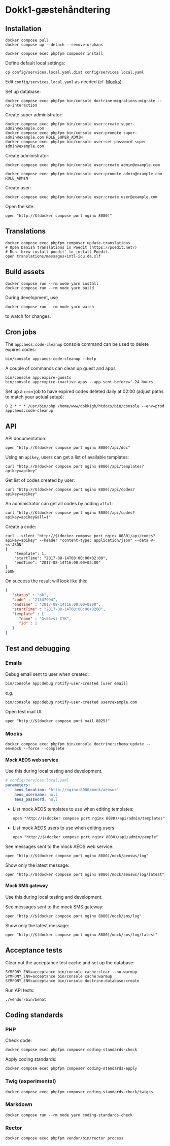 # Dokk1-gæstehåndtering

## Installation

```shell
docker compose pull
docker compose up --detach --remove-orphans
```

```shell
docker compose exec phpfpm composer install
```

Define default local settings:

``` shell
cp config/services.local.yaml.dist config/services.local.yaml
```

Edit `config/services.local.yaml` as needed (cf. [Mocks](#mocks)).

Set up database:

```shell
docker compose exec phpfpm bin/console doctrine:migrations:migrate --no-interaction
```

Create super administrator:

```shell
docker compose exec phpfpm bin/console user:create super-admin@example.com
docker compose exec phpfpm bin/console user:promote super-admin@example.com ROLE_SUPER_ADMIN
docker compose exec phpfpm bin/console user:set-password super-admin@example.com
```

Create administrator:

```shell
docker compose exec phpfpm bin/console user:create admin@example.com
```

```shell
docker compose exec phpfpm bin/console user:promote admin@example.com ROLE_ADMIN
```

Create user:

```shell
docker compose exec phpfpm bin/console user:create user@example.com
```

Open the site:

```shell
open "http://$(docker compose port nginx 8080)"
```

## Translations

```shell
docker compose exec phpfpm composer update-translations
# Open Danish translations in Poedit (https://poedit.net/)
# Run `brew install poedit` to install Poedit.
open translations/messages+intl-icu.da.xlf
```

## Build assets

```shell
docker compose run --rm node yarn install
docker compose run --rm node yarn build
```

During development, use

```shell
docker compose run --rm node yarn watch
```

to watch for changes.

## Cron jobs

The `app:aeos:code-cleanup` console command can be used to delete expires codes:

```shell
bin/console app:aeos:code-cleanup --help
```

A couple of commands can clean up guest and apps

```shell
bin/console app:expire-guests
bin/console app:expire-inactive-apps --app-sent-before='-24 hours'
```

Set up a `cron` job to have expired codes deleted daily at 02:00
(adjust paths to match your actual setup):

```shell
0 2 * * * /usr/bin/php /home/www/dokk1gh/htdocs/bin/console --env=prod app:aeos:code-cleanup
```

## API

API documentation:

```shell
open "http://$(docker compose port nginx 8080)/api/doc"
```

Using an `apikey`, users can get a list of available templates:

```shell
curl "http://$(docker compose port nginx 8080)/api/templates?apikey=apikey"
```

Get list of codes created by user:

```shell
curl "http://$(docker compose port nginx 8080)/api/codes?apikey=apikey"
```

An administrator can get all codes by adding `all=1`:

```shell
curl "http://$(docker compose port nginx 8080)/api/codes?apikey=apikey&all=1"
```

Create a code:

```shell
curl --silent "http://$(docker compose port nginx 8080)/api/codes?apikey=apikey" --header "content-type: application/json" --data @- <<'JSON'
{
    "template": 1,
    "startTime": "2017-08-14T08:00:00+02:00",
    "endTime": "2017-08-14T16:00:00+02:00"
}
JSON
```

On success the result will look like this:

```json
{
   "status" : "ok",
   "code" : "21347994",
   "endTime" : "2017-08-14T16:00:00+0200",
   "startTime" : "2017-08-14T08:00:00+0200",
   "template" : {
      "name" : "G<E6>st ITK",
      "id" : 1
   }
}
```

## Test and debugging

### Emails

Debug email sent to user when created:

```shell
bin/console app:debug notify-user-created [user email]
```

e.g.

```shell
bin/console app:debug notify-user-created user@example.com
```

Open test mail UI:

``` shell
open "http://$(docker compose port mail 8025)"
```

### Mocks

```shell
docker compose exec phpfpm bin/console doctrine:schema:update --em=mock --force --complete
```

#### Mock AEOS web service

Use this during local testing and development.

```yaml
# config/services.local.yaml
parameters:
    aeos_location: 'http://nginx:8080/mock/aeosws'
    aeos_username: null
    aeos_password: null
```

* List mock AEOS templates to use when editing templates:

  ```shell
  open "http://$(docker compose port nginx 8080)/api/admin/templates"
  ```

* List mock AEOS users to use when editing users:

  ```shell
  open "http://$(docker compose port nginx 8080)/api/admin/people"
  ```

See messages sent to the mock AEOS web service:

```shell
open "http://$(docker compose port nginx 8080)/mock/aeosws/log"
```

Show only the latest message:

```shell
open "http://$(docker compose port nginx 8080)/mock/aeosws/log/latest"
```

#### Mock SMS gateway

Use this during local testing and development.

See messages sent to the mock SMS gateway:

```shell
open "http://$(docker compose port nginx 8080)/mock/sms/log"
```

Show only the latest message:

```shell
open "http://$(docker compose port nginx 8080)/mock/sms/log/latest"
```

## Acceptance tests

Clear out the acceptance test cache and set up the database:

```shell
SYMFONY_ENV=acceptance bin/console cache:clear --no-warmup
SYMFONY_ENV=acceptance bin/console cache:warmup
SYMFONY_ENV=acceptance bin/console doctrine:database:create
```

Run API tests:

```shell
./vendor/bin/behat
```

## Coding standards

### PHP

Check code:

```shell
docker compose exec phpfpm composer coding-standards-check
```

Apply coding standards:

```shell
docker compose exec phpfpm composer coding-standards-apply
```

### Twig (experimental)

```shell
docker compose exec phpfpm composer coding-standards-check/twigcs
```

### Markdown

```shell
docker compose run --rm node yarn coding-standards-check
```

### Rector

```shell
docker compose exec phpfpm vendor/bin/rector process
```
